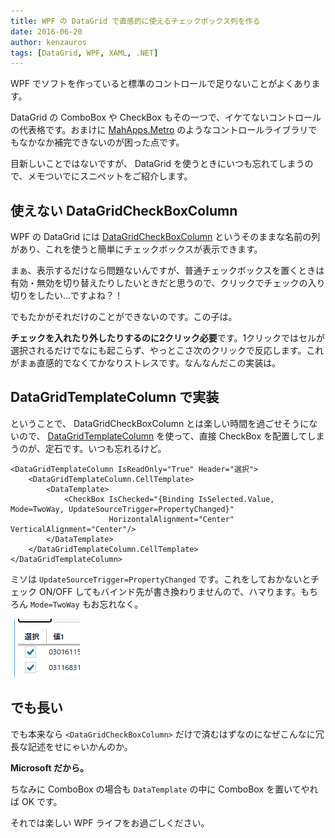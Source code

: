```yaml
---
title: WPF の DataGrid で直感的に使えるチェックボックス列を作る
date: 2016-06-20
author: kenzauros
tags: [DataGrid, WPF, XAML, .NET]
---
```


WPF でソフトを作っていると標準のコントロールで足りないことがよくあります。

DataGrid の ComboBox や CheckBox もその一つで、イケてないコントロールの代表格です。おまけに [MahApps.Metro](http://mahapps.com/) のようなコントロールライブラリでもなかなか補完できないのが困った点です。

目新しいことではないですが、 DataGrid を使うときにいつも忘れてしまうので、メモついでにスニペットをご紹介します。

## 使えない DataGridCheckBoxColumn

WPF の DataGrid には [DataGridCheckBoxColumn](https://msdn.microsoft.com/ja-jp/library/system.windows.controls.datagridcheckboxcolumn(v=vs.110).aspx) というそのままな名前の列があり、これを使うと簡単にチェックボックスが表示できます。

まぁ、表示するだけなら問題ないんですが、普通チェックボックスを置くときは有効・無効を切り替えたりしたいときだと思うので、クリックでチェックの入り切りをしたい...ですよね？！

でもたかがそれだけのことができないのです。この子は。

**チェックを入れたり外したりするのに2クリック必要**です。1クリックではセルが選択されるだけでなにも起こらず、やっとこさ次のクリックで反応します。これがまぁ直感的でなくてかなりストレスです。なんなんだこの実装は。

## DataGridTemplateColumn で実装

ということで、 DataGridCheckBoxColumn とは楽しい時間を過ごせそうにないので、 [DataGridTemplateColumn](https://msdn.microsoft.com/ja-jp/library/system.windows.controls.datagridtemplatecolumn(v=vs.110).aspx) を使って、直接 CheckBox を配置してしまうのが、定石です。いつも忘れるけど。

```
<DataGridTemplateColumn IsReadOnly="True" Header="選択">
    <DataGridTemplateColumn.CellTemplate>
        <DataTemplate>
            <CheckBox IsChecked="{Binding IsSelected.Value, Mode=TwoWay, UpdateSourceTrigger=PropertyChanged}"
                      HorizontalAlignment="Center" VerticalAlignment="Center"/>
        </DataTemplate>
    </DataGridTemplateColumn.CellTemplate>
</DataGridTemplateColumn>
```

ミソは `UpdateSourceTrigger=PropertyChanged` です。これをしておかないとチェック ON/OFF してもバインド先が書き換わりませんので、ハマります。もちろん `Mode=TwoWay` もお忘れなく。

<a href="images/usual-checkbox-column-on-wpf-datagrid-1.png"><img src="images/usual-checkbox-column-on-wpf-datagrid-1.png" alt="Usual CheckBox on WPF DataGrid" width="111" height="94" class="aligncenter size-full wp-image-628" /></a>

## でも長い

でも本来なら `<DataGridCheckBoxColumn>` だけで済むはずなのになぜこんなに冗長な記述をせにゃいかんのか。

**Microsoft だから。**

ちなみに ComboBox の場合も `DataTemplate` の中に ComboBox を置いてやれば OK です。

それでは楽しい WPF ライフをお過ごしください。